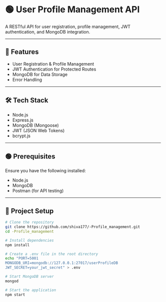 # 🟢 User Profile Management API

A RESTful API for user registration, profile management, JWT authentication, and MongoDB integration.  

---

## 🚀 Features
- User Registration & Profile Management  
- JWT Authentication for Protected Routes  
- MongoDB for Data Storage  
- Error Handling  

---

## 🛠 Tech Stack
- Node.js  
- Express.js  
- MongoDB (Mongoose)  
- JWT (JSON Web Tokens)  
- bcrypt.js  

---

## 🟢 Prerequisites
Ensure you have the following installed:  
- Node.js  
- MongoDB  
- Postman (for API testing)  

---

## 📝 Project Setup

```bash
# Clone the repository
git clone https://github.com/shiva177/-Profile_management.git
cd -Profile_management

# Install dependencies
npm install

# Create a .env file in the root directory
echo "PORT=5001
MONGODB_URI=mongodb://127.0.0.1:27017/userProfileDB
JWT_SECRET=your_jwt_secret" > .env

# Start MongoDB server
mongod

# Start the application
npm start


